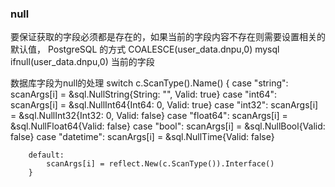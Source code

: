 ### null
要保证获取的字段必须都是存在的，如果当前的字段内容不存在则需要设置相关的默认值，
 PostgreSQL 的方式 COALESCE(user_data.dnpu,0)
 mysql ifnull(user_data.dnpu,0) 当前的字段

数据库字段为null的处理
	switch c.ScanType().Name() {
		case "string":
			scanArgs[i] = &sql.NullString{String: "", Valid: true}
		case "int64":
			scanArgs[i] = &sql.NullInt64{Int64: 0, Valid: true}
		case "int32":
			scanArgs[i] = &sql.NullInt32{Int32: 0, Valid: false}
		case "float64":
			scanArgs[i] = &sql.NullFloat64{Valid: false}
		case "bool":
			scanArgs[i] = &sql.NullBool{Valid: false}
		case "datetime":
			scanArgs[i] = &sql.NullTime{Valid: false}

		default:
			scanArgs[i] = reflect.New(c.ScanType()).Interface()
		}
